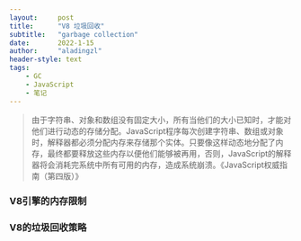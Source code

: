 ```yaml
---
layout:     post
title:      "V8 垃圾回收"
subtitle:   "garbage collection"
date:       2022-1-15
author:     "aladingzl"
header-style: text
tags:
    - GC
    - JavaScript
    - 笔记
---
```


> 由于字符串、对象和数组没有固定大小，所有当他们的大小已知时，才能对他们进行动态的存储分配。JavaScript程序每次创建字符串、数组或对象时，解释器都必须分配内存来存储那个实体。只要像这样动态地分配了内存，最终都要释放这些内存以便他们能够被再用，否则，JavaScript的解释器将会消耗完系统中所有可用的内存，造成系统崩溃。《JavaScript权威指南（第四版）》

### V8引擎的内存限制

### V8的垃圾回收策略

